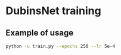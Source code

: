 # DubinsNet training


## Example of usage

```bash
python -u train.py --epochs 250 --lr 5e-4
 
```
